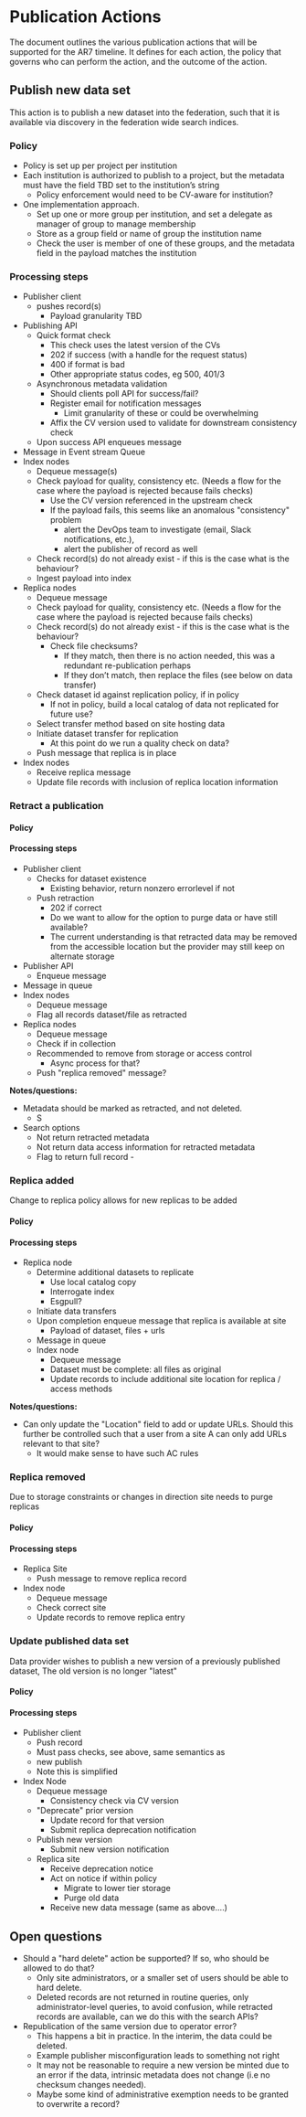 # Publication Actions
The document outlines the various publication actions that will be supported for the AR7 timeline. It defines for each action, the policy that governs who can perform the action, and the outcome of the action. 

## Publish new data set

This action is to publish a new dataset into the federation, such that it is available via discovery in the federation wide search indices.
### Policy
- Policy is set up per project per institution
- Each institution is authorized to publish to a project, but the metadata must have the field TBD set to the institution’s string
  - Policy enforcement would need to be CV-aware for institution?
- One implementation approach.
  - Set up one or more group per institution, and set a delegate as manager of group to manage membership
  - Store as a group field or name of group the institution name
  - Check the user is member of one of these groups, and the metadata field in the payload matches the institution

### Processing steps

- Publisher client 
  - pushes record(s)
    - Payload granularity TBD
- Publishing API
  - Quick format check
    - This check uses the latest version of the CVs
    - 202 if success (with a handle for the request status)
    - 400 if format is bad
    - Other appropriate status codes, eg 500, 401/3
  - Asynchronous metadata validation
    - Should clients poll API for success/fail?
    - Register email for notification messages
      - Limit granularity of these or could be overwhelming
    - Affix the CV version used to validate for downstream consistency check
  - Upon success API enqueues message
- Message in Event stream Queue
- Index nodes
  - Dequeue message(s)
  - Check payload for quality, consistency etc. (Needs a flow for the case where the payload is rejected because fails checks)
    - Use the CV version referenced in the upstream check
    - If the payload fails, this seems like an anomalous "consistency" problem
      - alert the DevOps team to investigate (email, Slack notifications, etc.),
      - alert the publisher of record as well
  - Check record(s) do not already exist - if this is the case what is the behaviour?
  - Ingest payload into index
- Replica nodes
  - Dequeue message
  - Check payload for quality, consistency etc. (Needs a flow for the case where the payload is rejected because fails checks)
  - Check record(s) do not already exist - if this is the case what is the behaviour?
    - Check file checksums?
      - If they match, then there is no action needed, this was a redundant re-publication perhaps
      - If they don’t match, then replace the files (see below on data transfer)
  - Check dataset id against replication policy, if in policy
    - If not in policy, build a local catalog of data not replicated for future use?
  - Select transfer method based on site hosting data
  - Initiate dataset transfer for replication
    - At this point do we run a quality check on data?
  - Push message that replica is in place
- Index nodes
  - Receive replica message
  - Update file records with inclusion of replica location information
	


 

### Retract a publication
#### Policy
#### Processing steps
- Publisher client
  - Checks for dataset existence
    - Existing behavior, return nonzero errorlevel if not
  - Push retraction
    - 202 if correct
    - Do we want to allow for the option to purge data or have still available?
    - The current understanding is that retracted data may be removed from the accessible location but the provider may still keep on alternate storage
- Publisher API
  - Enqueue message
- Message in queue
- Index nodes 
  - Dequeue message
  - Flag all records dataset/file as retracted
- Replica nodes
  - Dequeue message
  - Check if in collection
  - Recommended to remove from storage or access control 
    - Async process for that?
  - Push "replica removed" message?
		
**Notes/questions:**
- Metadata should be marked as retracted, and not deleted. 
  - S
- Search options
  - Not return retracted metadata
  - Not return data access information for retracted metadata
  - Flag to return full record - 

### Replica added

Change to replica policy allows for new replicas to be added
#### Policy
#### Processing steps
- Replica node
  - Determine additional datasets to replicate
    - Use local catalog copy
    - Interrogate index
    - Esgpull?
  - Initiate data transfers
  - Upon completion enqueue message that replica is available at site
    - Payload of dataset, files + urls
  - Message in queue
  - Index node
    - Dequeue message
    - Dataset must be complete: all files as original
    - Update records to include additional site location for replica / access methods


**Notes/questions:**

- Can only update the "Location" field to add or update URLs. Should this further be controlled such that a user from a site A can only add URLs relevant to that site?
  - It would make sense to have such AC rules

### Replica removed

Due to storage constraints or changes in direction site needs to purge replicas
#### Policy
#### Processing steps

- Replica Site
  - Push message to remove replica record
- Index node
  - Dequeue message 
  - Check correct site
  - Update records to remove replica entry

### Update published data set

Data provider wishes to publish a new version of a previously published dataset,  The old version is no longer "latest" 

#### Policy
#### Processing steps
- Publisher client
  - Push record 
  - Must pass checks, see above, same semantics as 
  - new publish
  - Note this is simplified
- Index Node
  - Dequeue message
    - Consistency check via CV version
  - "Deprecate" prior version
    - Update record for that version
    - Submit replica deprecation notification
  - Publish new version
    - Submit new version notification
  - Replica site
    - Receive deprecation notice
    - Act on notice if within policy
      - Migrate to lower tier storage
      - Purge old data
    - Receive new data message (same as above….)

## Open questions
- Should a "hard delete" action be supported? If so, who should be allowed to do that?
  - Only site administrators, or a smaller set of users should be able to hard delete.
  - Deleted records are not returned in routine queries, only administrator-level queries, to avoid confusion, while retracted records are available, can we do this with the search APIs?
- Republication of the same version due to operator error?
  - This happens a bit in practice.  In the interim, the data could be deleted.
  - Example publisher misconfiguration leads to something not right
  - It may not be reasonable to require a new version be minted due to an error if the data, intrinsic metadata does not change (i.e no checksum changes needed).
  - Maybe some kind of administrative exemption needs to be granted to overwrite a record?
